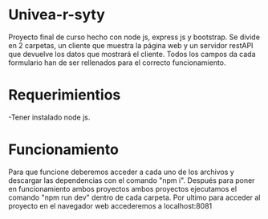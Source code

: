 # Univea-r-syty
Proyecto final de curso hecho con node js, express js y bootstrap. Se divide en 2 carpetas, un cliente que muestra la página web y un servidor restAPI que devuelve los datos que mostrará el cliente. Todos los campos da cada formulario han de ser rellenados para el correcto funcionamiento.
# Requerimientios
-Tener instalado node js.  
# Funcionamiento  
Para que funcione deberemos acceder a cada uno de los archivos y descargar las dependencias con el comando "npm i".
Después para poner en funcionamiento ambos proyectos ambos proyectos ejecutamos el comando "npm run dev" dentro de cada carpeta.
Por ultimo para acceder al proyecto en el navegador web accederemos a localhost:8081
